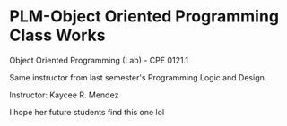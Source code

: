 # PLM-Object Oriented Programming Class Works

Object Oriented Programming (Lab) - CPE 0121.1

Same instructor from last semester's Programming Logic and Design.

Instructor: Kaycee R. Mendez

I hope her future students find this one lol

